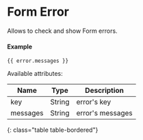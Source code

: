 # Form Error

Allows to check and show Form errors.

#### Example

~~~ liquid
{{ error.messages }}
~~~

Available attributes:

Name     | Type   | Description
---------|--------|------------
key      | String | error's key
messages | String | error's messages
{: class="table table-bordered"}
